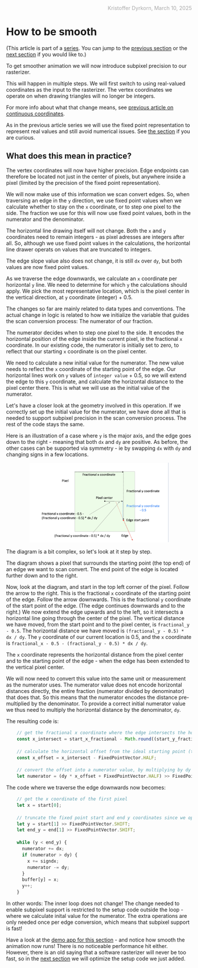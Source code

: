 <div style="text-align:right; color:#aaa">Kristoffer Dyrkorn, March 10, 2025</div>

# How to be smooth

(This article is part of a [series](./#sections). You can jump to the [previous section](3) or the [next section](5) if you would like to.)

To get smoother animation we will now introduce subpixel precision to our rasterizer.

This will happen in multiple steps. We will first switch to using real-valued coordinates as the input to the rasterizer. The vertex coordinates we operate on when drawing triangles will no longer be integers.

For more info about what that change means, see [previous article on continuous coordinates](triangle-rasterizer/6).

As in the previous article series we will use the fixed point representation to represent real values and still avoid numerical issues. See [the section](triangle-rasterizer/7#the-solution-fixed-point-numbers) if you are curious.

## What does this mean in practice?

The vertex coordinates will now have higher precision. Edge endpoints can therefore be located not just in the center of pixels, but anywhere inside a pixel (limited by the precision of the fixed point representation).

We will now make use of this information we scan convert edges. So, when traversing an edge in the `y` direction, we use fixed point values when we calculate whether to stay on the `x` coordinate, or to step one pixel to the side. The fraction we use for this will now use fixed point values, both in the numerator and the denominator.

The horizontal line drawing itself will not change. Both the `x` and `y` coordinates need to remain integers - as pixel adresses are integers after all. So, although we use fixed point values in the calculations, the horizontal line drawer operats on values that are truncated to integers.

The edge slope value also does not change, it is still `dx` over `dy`, but both values are now fixed point values.

As we traverse the edge downwards, we calculate an `x` coordinate per horizontal `y` line. We need to determine for which `y` the calculations should apply. We pick the most representative location, which is the pixel center in the vertical direction, at `y` coordinate (integer) + 0.5.

The changes so far are mainly related to data types and conventions. The actual change in logic is related to how we initialize the variable that guides the scan conversion process: The numerator of our fraction.

The numerator decides when to step one pixel to the side. It encodes the horizontal position of the edge inside the current pixel, ie the fractional `x` coordinate. In our existing code, the numerator is initially set to zero, to reflect that our starting `x` coordinate is on the pixel center.

We need to calculate a new initial value for the numerator. The new value needs to reflect the `x` coordinate of the starting point of the edge. Our horizontal lines work on `y` values of `integer value` + 0.5, so we will extend the edge to this `y` coordinate, and calculate the horizontal distance to the pixel center there. This is what we will use as the initial value of the numerator.

Let's have a closer look at the geometry involved in this operation. If we correctly set up the initial value for the numerator, we have done all that is needed to support subpixel precision in the scan conversion process. The rest of the code stays the same.

Here is an illustration of a case where `y` is the major axis, and the edge goes down to the right - meaning that both `dx` and `dy` are positive. As before, the other cases can be supported via symmetry - ie by swapping `dx` with `dy` and changing signs in a few locations.

<p align="center">
<img src="images/4-numerator.png" width="75%">
</p>

The diagram is a bit complex, so let's look at it step by step.

The diagram shows a pixel that surrounds the starting point (the top end) of an edge we want to scan convert. The end point of the edge is located further down and to the right.

Now, look at the diagram, and start in the top left corner of the pixel. Follow the arrow to the right. This is the fractional `x` coordinate of the starting point of the edge. Follow the arrow downwards. This is the fractional `y` coordinate of the start point of the edge. (The edge continues downwards and to the right.) We now extend the edge upwards and to the left, so it intersects a horizontal line going through the center of the pixel. The vertical distance we have moved, from the start point and to the pixel center, is `fractional_y - 0.5`. The horizontal distance we have moved is `(fractional_y - 0.5) * dx / dy`. The `y` coordinate of our current location is 0.5, and the `x` coordinate is `fractional_x - 0.5 - (fractional_y - 0.5) * dx / dy`.

The `x` coordinate represents the horizontal distance from the pixel center and to the starting point of the edge - when the edge has been extended to the vertical pixel center.

We will now need to convert this value into the same unit or measurement as the numerator uses. The numerator value does not encode horizontal distances directly, the entire fraction (numerator divided by denominator) that does that. So this means that the numerator encodes the distance pre-multiplied by the denominator. To provide a correct initial numerator value we thus need to multiply the horizontal distance by the denominator, `dy`.

The resulting code is:

```JavaScript
    // get the fractional x coordinate where the edge intersects the horizontal line through the pixel center
    const x_intersect = start_x_fractional - Math.round((start_y_fractional - FixedPointVector.HALF) * dx_dy);

    // calculate the horizontal offset from the ideal starting point (the pixel center)
    const x_offset = x_intersect - FixedPointVector.HALF;

    // convert the offset into a numerator value, by multiplying by dy and rounding off
    let numerator = (dy * x_offset + FixedPointVector.HALF) >> FixedPointVector.SHIFT;
```

The code where we traverse the edge downwards now becomes:

```JavaScript
    // get the x coordinate of the first pixel
    let x = start[0];

    // truncate the fixed point start and end y coordinates since we operate on integer y coordinates
    let y = start[1] >> FixedPointVector.SHIFT;
    let end_y = end[1] >> FixedPointVector.SHIFT;

    while (y < end_y) {
      numerator += dx;
      if (numerator > dy) {
        x += signdx;
        numerator -= dy;
      }
      buffer[y] = x;
      y++;
    }
```

In other words: The inner loop does not change! The change needed to enable subpixel support is restricted to the setup code outside the loop - where we calculate inital value for the numerator. The extra operations are only needed once per edge conversion, which means that subpixel support is fast!

Have a look at the [demo app for this section](4/) - and notice how smooth the animation now runs! There is no noticeable performance hit either. However, there is an old saying that a software rasterizer will never be too fast, so in the [next section](5) we will optimize the setup code we just added.
